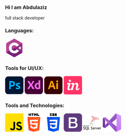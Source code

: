 ### Hi I am Abdulaziz
 full stack developer

### Languages:
![alt text](https://github.com/AzizAlhlwah/AzizAlhlwah/blob/main/icons/C%23.png?raw=true "C#")


### Tools for UI/UX:
![alt text](https://github.com/AzizAlhlwah/AzizAlhlwah/blob/main/icons/Photoshop.png?raw=true "Photoshop")
![alt text](https://github.com/AzizAlhlwah/AzizAlhlwah/blob/main/icons/XD.png?raw=true "XD")
![alt text](https://github.com/AzizAlhlwah/AzizAlhlwah/blob/main/icons/illstraetor.png?raw=true "illustrator")
![alt text](https://github.com/AzizAlhlwah/AzizAlhlwah/blob/main/icons/in.png?raw=true "IN")

### Tools and Technologies:
![alt text](https://github.com/AzizAlhlwah/AzizAlhlwah/blob/main/icons/JS.png?raw=true "Javascript")
![alt text](https://github.com/AzizAlhlwah/AzizAlhlwah/blob/main/icons/html.png?raw=true "HTML5")
![alt text](https://github.com/AzizAlhlwah/AzizAlhlwah/blob/main/icons/CSS.png?raw=true "CSS3")
![alt text](https://github.com/AzizAlhlwah/AzizAlhlwah/blob/main/icons/Bootstarb.png?raw=true "Bootstarb")
![alt text](https://github.com/AzizAlhlwah/AzizAlhlwah/blob/main/icons/SQL.png?raw=true "SQL Server")
![alt text](https://github.com/AzizAlhlwah/AzizAlhlwah/blob/main/icons/VS.png?raw=true "VS")





<!--
**AzizAlhlwah/AzizAlhlwah** is a ✨ _special_ ✨ repository because its `README.md` (this file) appears on your GitHub profile.

Here are some ideas to get you started:

- 🔭 I’m currently working on ...
- 🌱 I’m currently learning ...
- 👯 I’m looking to collaborate on ...
- 🤔 I’m looking for help with ...
- 💬 Ask me about ...
- 📫 How to reach me: ...
- 😄 Pronouns: ...
- ⚡ Fun fact: ...
-->
